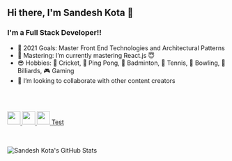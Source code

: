 ## Hi there, I'm Sandesh Kota 👋

### I'm a Full Stack Developer!!

- :calendar: 2021 Goals: Master Front End Technologies and Architectural Patterns
- :dart: Mastering: I’m currently mastering React.js 😇
- :sunglasses: Hobbies: :cricket_game: Cricket, :ping_pong: Ping Pong, :badminton: Badminton, :tennis: Tennis,  :bowling: Bowling, :8ball: Billiards, :video_game: Gaming
- :handshake: I’m looking to collaborate with other content creators


<br />
<br />


<p>
  <a href="https://www.linkedin.com/in/sandeshkota/" target="_blank" >
    <img height="30" src="https://camo.githubusercontent.com/a493f6833f99fb3c85788d6d9305e6b7a42b838e5ee5d138fd9a8214a7e77472/68747470733a2f2f696d672e736869656c64732e696f2f62616467652f6c696e6b6564696e2d2532333030373742352e7376673f267374796c653d666f722d7468652d6261646765266c6f676f3d6c696e6b6564696e266c6f676f436f6c6f723d7768697465" data-canonical-src="https://img.shields.io/badge/linkedin-%230077B5.svg?&amp;style=for-the-badge&amp;logo=linkedin&amp;logoColor=white" style="max-width:100%;">
  </a>

  <a href="https://www.instagram.com/sandesh.kota" target="_blank"  >
    <img height="30" src="https://camo.githubusercontent.com/5c3f3164b340475c38f1ec3d8c6d0c6e8656fbccac25d06cfb86477079b88638/68747470733a2f2f696d672e736869656c64732e696f2f62616467652f696e7374616772616d2d2532334534343035462e7376673f267374796c653d666f722d7468652d6261646765266c6f676f3d696e7374616772616d266c6f676f436f6c6f723d7768697465" data-canonical-src="https://img.shields.io/badge/instagram-%23E4405F.svg?&amp;style=for-the-badge&amp;logo=instagram&amp;logoColor=white" style="max-width:100%;">
  </a>
  
  <a href="https://sandeshkota.github.io/" target="_blank" >
    <img height="30" src="https://www.kindpng.com/picc/m/137-1372514_my-website-logo-png-transparent-png.png" data-canonical-src="https://img.shields.io/badge/website-%23E4405F.svg?&amp;style=for-the-badge&amp;logo=website&amp;logoColor=white" style="max-width:100%;">
  </a>
  <a href="https://sandeshkota.github.io/" target="_blank" >Test</a>
</p>



<br />
<br />

<a href="#stats">
  <img align="left" alt="Sandesh Kota's GitHub Stats" src="https://github-readme-stats.vercel.app/api?username=sandeshkota&hide=[%22prs%22,%22issues%22]&show_icons=true" />
</a>
